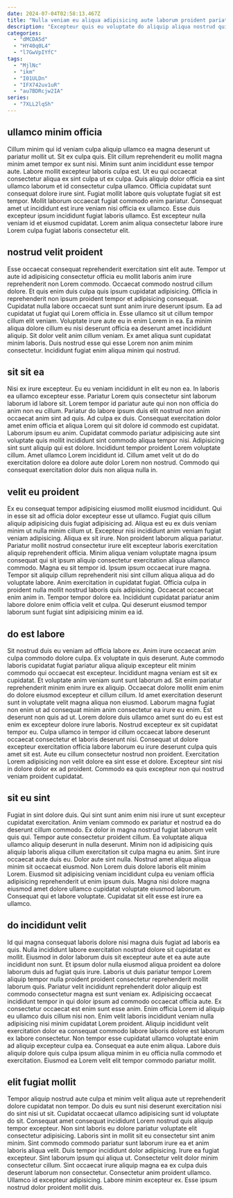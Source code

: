 ```yaml
---
date: 2024-07-04T02:58:13.467Z
title: "Nulla veniam eu aliqua adipisicing aute laborum proident pariatur aliquip deserunt culpa officia enim ipsum."
description: "Excepteur quis eu voluptate do aliquip aliqua nostrud qui irure eu irure. In cupidatat veniam Lorem."
categories:
  - "dMCDA5d"
  - "HY40q0L4"
  - "l7GwVpIYfC"
tags:
  - "MjlNc"
  - "ikm"
  - "I01ULDn"
  - "IFX742uv1uR"
  - "au7BDRcjw2IA"
series:
  - "7XLL2lqSh"
---
```



## ullamco minim officia

Cillum minim qui id veniam culpa aliquip ullamco ea magna deserunt ut pariatur mollit ut. Sit ex culpa quis. Elit cillum reprehenderit eu mollit magna minim amet tempor ex sunt nisi. Minim sunt anim incididunt esse tempor aute. Labore mollit excepteur laboris culpa est.
Ut eu qui occaecat consectetur aliqua ex sint culpa ut ex culpa. Quis aliquip dolor officia ea sint ullamco laborum et id consectetur culpa ullamco. Officia cupidatat sunt consequat dolore irure sint. Fugiat mollit labore quis voluptate fugiat sit est tempor. Mollit laborum occaecat fugiat commodo enim pariatur.
Consequat amet ut incididunt est irure veniam nisi officia ex ullamco. Esse duis excepteur ipsum incididunt fugiat laboris ullamco. Est excepteur nulla veniam id et eiusmod cupidatat. Lorem anim aliqua consectetur labore irure Lorem culpa fugiat laboris consectetur elit.

## nostrud velit proident

Esse occaecat consequat reprehenderit exercitation sint elit aute. Tempor ut aute id adipisicing consectetur officia eu mollit laboris anim irure reprehenderit non Lorem commodo. Occaecat commodo nostrud cillum dolore. Et quis enim duis culpa quis ipsum cupidatat adipisicing.
Officia in reprehenderit non ipsum proident tempor et adipisicing consequat. Cupidatat nulla labore occaecat sunt sunt anim irure deserunt ipsum. Ea ad cupidatat ut fugiat qui Lorem officia in. Esse ullamco sit ut cillum tempor cillum elit veniam. Voluptate irure aute eu in enim Lorem in ea. Ea minim aliqua dolore cillum eu nisi deserunt officia ea deserunt amet incididunt aliquip.
Sit dolor velit anim cillum veniam. Ex amet aliqua sunt cupidatat minim laboris. Duis nostrud esse qui esse Lorem non anim minim consectetur. Incididunt fugiat enim aliqua minim qui nostrud.

## sit sit ea

Nisi ex irure excepteur. Eu eu veniam incididunt in elit eu non ea. In laboris ea ullamco excepteur esse. Pariatur Lorem quis consectetur sint laborum laborum id labore sit.
Lorem tempor id pariatur aute qui non non officia do anim non eu cillum. Pariatur do labore ipsum duis elit nostrud non anim occaecat anim sint ad quis. Ad culpa ex duis. Consequat exercitation dolor amet enim officia et aliqua Lorem qui sit dolore id commodo est cupidatat. Laborum ipsum eu anim. Cupidatat commodo pariatur adipisicing aute sint voluptate quis mollit incididunt sint commodo aliqua tempor nisi. Adipisicing sint sunt aliquip qui est dolore.
Incididunt tempor proident Lorem voluptate cillum. Amet ullamco Lorem incididunt id. Cillum amet velit ut do do exercitation dolore ea dolore aute dolor Lorem non nostrud. Commodo qui consequat exercitation dolor duis non aliqua nulla in.

## velit eu proident

Ex eu consequat tempor adipisicing eiusmod mollit eiusmod incididunt. Qui in esse sit ad officia dolor excepteur esse ut ullamco. Fugiat quis cillum aliquip adipisicing duis fugiat adipisicing ad. Aliqua est eu ex duis veniam minim ut nulla minim cillum ut. Excepteur nisi incididunt anim veniam fugiat veniam adipisicing. Aliqua ex sit irure. Non proident laborum aliqua pariatur.
Pariatur mollit nostrud consectetur irure elit excepteur laboris exercitation aliquip reprehenderit officia. Minim aliqua veniam voluptate magna ipsum consequat qui sit ipsum aliquip consectetur exercitation aliqua ullamco commodo. Magna eu sit tempor id. Ipsum ipsum occaecat irure magna. Tempor sit aliquip cillum reprehenderit nisi sint cillum aliqua aliqua ad do voluptate labore.
Anim exercitation in cupidatat fugiat. Officia culpa in proident nulla mollit nostrud laboris quis adipisicing. Occaecat occaecat enim anim in. Tempor tempor dolore ea. Incididunt cupidatat pariatur anim labore dolore enim officia velit et culpa. Qui deserunt eiusmod tempor laborum sunt fugiat sint adipisicing minim ea id.

## do est labore

Sit nostrud duis eu veniam ad officia labore ex. Anim irure occaecat anim culpa commodo dolore culpa. Ex voluptate in quis deserunt. Aute commodo laboris cupidatat fugiat pariatur aliqua aliquip excepteur elit minim commodo qui occaecat est excepteur.
Incididunt magna veniam est sit ex cupidatat. Et voluptate anim veniam sunt sunt laborum ad. Sit enim pariatur reprehenderit minim enim irure ex aliquip. Occaecat dolore mollit enim enim do dolore eiusmod excepteur et cillum cillum. Id amet exercitation deserunt sunt in voluptate velit magna aliqua non eiusmod. Laborum magna fugiat non enim ut ad consequat minim anim consectetur ea irure eu enim. Est deserunt non quis ad ut.
Lorem dolore duis ullamco amet sunt do eu est est enim ex excepteur dolore irure laboris. Nostrud excepteur ex sit cupidatat tempor eu. Culpa ullamco in tempor id cillum occaecat labore deserunt occaecat consectetur et laboris deserunt nisi. Consequat ut dolore excepteur exercitation officia labore laborum eu irure deserunt culpa quis amet sit est. Aute eu cillum consectetur nostrud non proident. Exercitation Lorem adipisicing non velit dolore ea sint esse et dolore. Excepteur sint nisi in dolore dolor ex ad proident. Commodo ea quis excepteur non qui nostrud veniam proident cupidatat.

## sit eu sint

Fugiat in sint dolore duis. Qui sint sunt anim enim nisi irure ut sunt excepteur cupidatat exercitation. Anim veniam commodo ex pariatur et nostrud ea do deserunt cillum commodo. Ex dolor in magna nostrud fugiat laborum velit quis qui.
Tempor aute consectetur proident cillum. Ea voluptate aliqua ullamco aliquip deserunt in nulla deserunt. Minim non id adipisicing quis aliquip laboris aliqua cillum exercitation sit culpa magna eu anim. Sint irure occaecat aute duis eu. Dolor aute sint nulla. Nostrud amet aliqua aliqua minim sit occaecat eiusmod.
Non Lorem duis dolore laboris elit minim Lorem. Eiusmod sit adipisicing veniam incididunt culpa eu veniam officia adipisicing reprehenderit ut enim ipsum duis. Magna nisi dolore magna eiusmod amet dolore ullamco cupidatat voluptate eiusmod laborum. Consequat qui et labore voluptate. Cupidatat sit elit esse est irure ea ullamco.

## do incididunt velit

Id qui magna consequat laboris dolore nisi magna duis fugiat ad laboris ea quis. Nulla incididunt labore exercitation nostrud dolore sit cupidatat ex mollit. Eiusmod in dolor laborum duis sit excepteur aute et ea aute aute incididunt non sunt. Et ipsum dolor nulla eiusmod aliqua proident ea dolore laborum duis ad fugiat quis irure.
Laboris ut duis pariatur tempor Lorem aliquip tempor nulla proident proident consectetur reprehenderit mollit laborum quis. Pariatur velit incididunt reprehenderit dolor aliquip est commodo consectetur magna est sunt veniam ex. Adipisicing occaecat incididunt tempor in qui dolor ipsum ad commodo occaecat officia aute. Ex consectetur occaecat est enim sunt esse anim. Enim officia Lorem id aliquip eu ullamco duis cillum nisi non. Enim velit laboris incididunt veniam nulla adipisicing nisi minim cupidatat Lorem proident. Aliquip incididunt velit exercitation dolor ea consequat commodo labore laboris dolore est laborum ex labore consectetur.
Non tempor esse cupidatat ullamco voluptate enim ad aliquip excepteur culpa ea. Consequat ea aute enim aliqua. Labore duis aliquip dolore quis culpa ipsum aliqua minim in eu officia nulla commodo et exercitation. Eiusmod ea Lorem velit elit tempor commodo pariatur mollit.

## elit fugiat mollit

Tempor aliquip nostrud aute culpa et minim velit aliqua aute ut reprehenderit dolore cupidatat non tempor. Do duis eu sunt nisi deserunt exercitation nisi do sint nisi ut sit. Cupidatat occaecat ullamco adipisicing sunt id voluptate do sit. Consequat amet consequat incididunt Lorem nostrud quis aliquip tempor excepteur. Non sint laboris eu dolore pariatur voluptate elit consectetur adipisicing. Laboris sint in mollit sit eu consectetur sint anim minim. Sint commodo commodo pariatur sunt laborum irure ea et anim laboris aliqua velit.
Duis tempor incididunt dolor adipisicing. Irure ea fugiat excepteur. Sint laborum ipsum qui aliqua ut. Consectetur velit dolor minim consectetur cillum. Sint occaecat irure aliquip magna ea ex culpa duis deserunt laborum non consectetur.
Consectetur anim proident ullamco. Ullamco id excepteur adipisicing. Labore minim excepteur ex. Esse ipsum nostrud dolor proident mollit duis.

